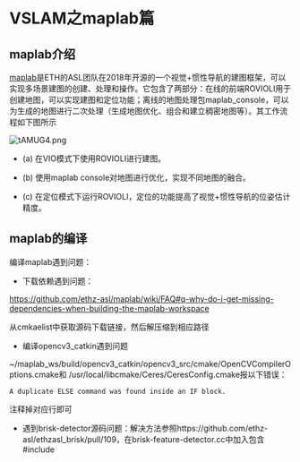 # VSLAM之maplab篇

## maplab介绍

[maplab](https://github.com/ethz-asl/maplab)是ETH的ASL团队在2018年开源的一个视觉+惯性导航的建图框架，可以实现多场景建图的创建、处理和操作。它包含了两部分：在线的前端ROVIOLI用于创建地图，可以实现建图和定位功能；离线的地图处理包maplab_console，可以为生成的地图进行二次处理（生成地图优化、组合和建立稠密地图等）。其工作流程如下图所示

![tAMUG4.png](https://s1.ax1x.com/2020/05/27/tAMUG4.png)

- (a)  在VIO模式下使用ROVIOLI进行建图。

- (b)  使用maplab console对地图进行优化，实现不同地图的融合。

- (c)  在定位模式下运行ROVIOLI，定位的功能提高了视觉+惯性导航的位姿估计精度。

## maplab的编译

编译maplab遇到问题：

- 下载依赖遇到问题：

https://github.com/ethz-asl/maplab/wiki/FAQ#q-why-do-i-get-missing-dependencies-when-building-the-maplab-workspace

从cmkaelist中获取源码下载链接，然后解压缩到相应路径

- 编译opencv3_catkin遇到问题

~/maplab_ws/build/opencv3_catkin/opencv3_src/cmake/OpenCVCompilerOptions.cmake和
/usr/local/libcmake/Ceres/CeresConfig.cmake报以下错误：

    A duplicate ELSE command was found inside an IF block.

注释掉对应行即可

- 遇到brisk-detector源码问题：解决方法参照https://github.com/ethz-asl/ethzasl_brisk/pull/109，在brisk-feature-detector.cc中加入包含#include <functional>